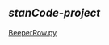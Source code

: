 ## *stanCode-project*
[BeeperRow.py](https://github.com/Christine711/stanCode-project/blob/main/stanCode-project/BeeperRow.py)


